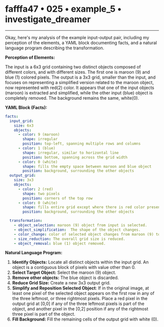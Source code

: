 # fafffa47 • 025 • example_5 • investigate_dreamer

---
Okay, here's my analysis of the example input-output pair, including my perception of the elements, a YAML block documenting facts, and a natural language program describing the transformation.

**Perception of Elements:**

The input is a 6x3 grid containing two distinct objects composed of different colors, and with different sizes. The first one is maroon (9) and blue (1) colored pixels. The output is a 3x3 grid, smaller than the input, and focuses on representing a simplified version related to the maroon object, now represented with red(2) color. It appears that one of the input objects (maroon) is extracted and simplified, while the other input (blue) object is completely removed. The background remains the same, white(0).

**YAML Block (Facts):**



```yaml
facts:
  input_grid:
    size: 6x3
    objects:
      - color: 9 (maroon)
        shape: irregular
        position: top-left, spanning multiple rows and columns
      - color: 1 (blue)
        shape: irregular, similar to horizontal line
        position: bottom, spanning across the grid width
      - color: 0 (white)
        shape: fills the empty space between maroon and blue object
        position: background, surrounding the other objects
  output_grid:
    size: 3x3
    objects:
      - color: 2 (red)
        shape: two pixels
        position: corners of the top row
      - color: 0 (white)
        shape: fills entire grid except where there is red color present
        position: background, surrounding the other objects

  transformation:
    - object_selection: maroon (9) object from input is selected.
    - object_simplification:  The shape of the object changes.
    - color_change: color of selected object changes from maroon (9) to red (2).
    - size_reduction: The overall grid size is reduced.
    - object_removal: blue (1) object removed.
```



**Natural Language Program:**

1.  **Identify Objects:** Locate all distinct objects within the input grid. An object is a contiguous block of pixels with value other than 0.
2.  **Select Target Object:** Select the maroon (9) object.
3.  **Remove other objects:** The blue object is discarded.
4.  **Reduce Grid Size:** Create a new 3x3 output grid.
5.  **Simplify and Reposition Selected Object**: If in the original image, at least one pixel of the selected object appears on the first row in any of the three leftmost, or three rightmost pixels. Place a red pixel in the output grid at [0,0] if any of the three leftmost pixels is part of the object, and another pixel in the [0,2] position if any of the rightmost three pixel is part of the object.
6.  **Fill Background:** Fill the remaining cells of the output grid with white (0).


